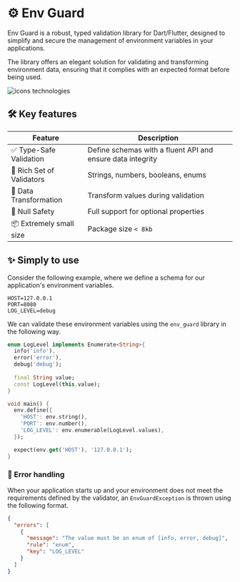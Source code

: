 # ⚙️ Env Guard

Env Guard is a robust, typed validation library for Dart/Flutter, designed to simplify and secure the management of environment variables in your applications. 

The library offers an elegant solution for validating and transforming environment data, ensuring that it complies with an expected format before being used.

![icons technologies](https://skillicons.dev/icons?i=dart,flutter)

## 🛠 Key features

| Feature                   | Description                                                |
|---------------------------|------------------------------------------------------------|
| ✅ Type-Safe Validation    | Define schemas with a fluent API and ensure data integrity |
| 🧱 Rich Set of Validators | Strings, numbers, booleans, enums                          |
| 🔄 Data Transformation    | Transform values during validation                         |
| 🚧 Null Safety            | Full support for optional properties                       |
| 📦 Extremely small size   | Package size `< 8kb`                                       |


## ✨ Simply to use

Consider the following example, where we define a schema for our application's environment variables.
```dotenv
HOST=127.0.0.1
PORT=8080
LOG_LEVEL=debug
```

We can validate these environment variables using the `env_guard` library in the following way.
```dart
enum LogLevel implements Enumerate<String>{
  info('info'),
  error('error'),
  debug('debug');
  
  final String value;
  const LogLevel(this.value);
}

void main() {
  env.define({
    'HOST': env.string(),
    'PORT': env.number(),
    'LOG_LEVEL': env.enumerable(LogLevel.values),
  });

  expect(env.get('HOST'), '127.0.0.1');
}
```

### 🚧 Error handling
When your application starts up and your environment does not meet the requirements defined by the validator, an `EnvGuardException` is thrown using the following format.
```json
{
  "errors": [
    {
      "message": "The value must be an enum of [info, error, debug]",
      "rule": "enum",
      "key": "LOG_LEVEL"
    }
  ]
}
```
